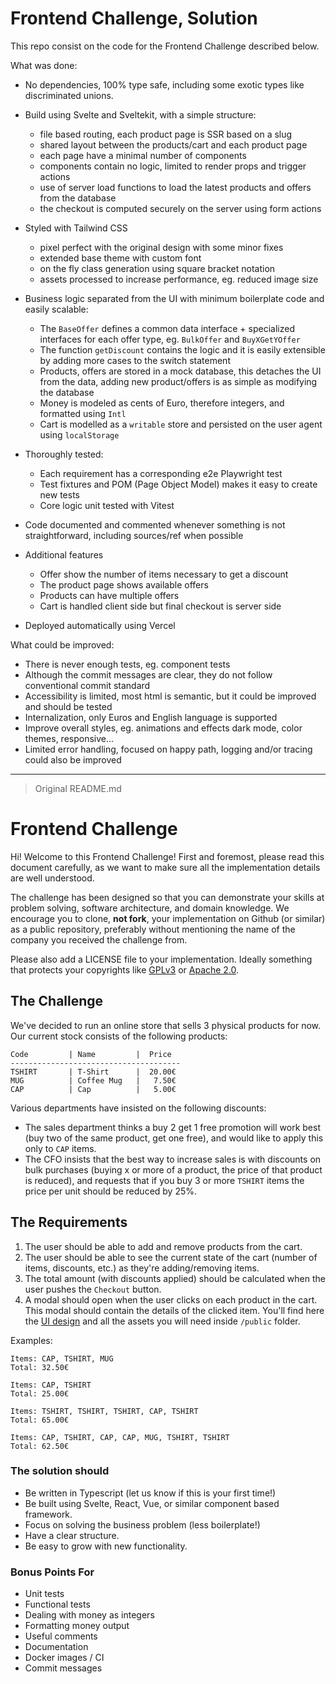 # Frontend Challenge, Solution

This repo consist on the code for the Frontend Challenge described below.

What was done:

- No dependencies, 100% type safe, including some exotic types like discriminated unions.

- Build using Svelte and Sveltekit, with a simple structure:
  - file based routing, each product page is SSR based on a slug
  - shared layout between the products/cart and each product page
  - each page have a minimal number of components
  - components contain no logic, limited to render props and trigger actions
  - use of server load functions to load the latest products and offers from the database
  - the checkout is computed securely on the server using form actions

- Styled with Tailwind CSS
  - pixel perfect with the original design with some minor fixes
  - extended base theme with custom font
  - on the fly class generation using square bracket notation
  - assets processed to increase performance, eg. reduced image size

- Business logic separated from the UI with minimum boilerplate code and easily scalable:
  - The `BaseOffer` defines a common data interface + specialized interfaces for each offer type, eg. `BulkOffer` and `BuyXGetYOffer`
  - The function `getDiscount` contains the logic and it is easily extensible by adding more cases to the switch statement
  - Products, offers are stored in a mock database, this detaches the UI from the data, adding new product/offers is as simple as modifying the database
  - Money is modeled as cents of Euro, therefore integers, and formatted using `Intl`
  - Cart is modelled as a `writable` store and persisted on the user agent using `localStorage`

- Thoroughly tested:
  - Each requirement has a corresponding e2e Playwright test
  - Test fixtures and POM (Page Object Model) makes it easy to create new tests
  - Core logic unit tested with Vitest

- Code documented and commented whenever something is not straightforward, including sources/ref when possible

- Additional features
  - Offer show the number of items necessary to get a discount
  - The product page shows available offers
  - Products can have multiple offers
  - Cart is handled client side but final checkout is server side

- Deployed automatically using Vercel

What could be improved:

- There is never enough tests, eg. component tests
- Although the commit messages are clear, they do not follow conventional commit standard
- Accessibility is limited, most html is semantic, but it could be improved and should be tested
- Internalization, only Euros and English language is supported
- Improve overall styles, eg. animations and effects dark mode, color themes, responsive...
- Limited error handling, focused on happy path, logging and/or tracing could also be improved

---

> Original README.md

# Frontend Challenge

Hi! Welcome to this Frontend Challenge! First and foremost, please read this document carefully, as we want to make sure all the implementation details are well understood.

The challenge has been designed so that you can demonstrate your skills at problem solving, software architecture, and domain knowledge. We encourage you to clone, **not fork**, your implementation on Github (or similar) as a public repository, preferably without mentioning the name of the company you received the challenge from.

Please also add a LICENSE file to your implementation. Ideally something that protects your copyrights like [GPLv3](https://www.gnu.org/licenses/gpl-3.0.en.html) or [Apache 2.0](https://www.apache.org/licenses/LICENSE-2.0).

## The Challenge

We've decided to run an online store that sells 3 physical products for now. Our current stock consists of the following products:

```
Code         | Name         |  Price
--------------------------------------
TSHIRT       | T-Shirt      |  20.00€
MUG          | Coffee Mug   |   7.50€
CAP          | Cap          |   5.00€
```

Various departments have insisted on the following discounts:

- The sales department thinks a buy 2 get 1 free promotion will work best (buy two of the same product, get one free), and would like to apply this only to `CAP` items.
- The CFO insists that the best way to increase sales is with discounts on bulk purchases (buying x or more of a product, the price of that product is reduced), and requests that if you buy 3 or more `TSHIRT` items the price per unit should be reduced by 25%.

## The Requirements

1. The user should be able to add and remove products from the cart.
1. The user should be able to see the current state of the cart (number of items, discounts, etc.) as they're adding/removing items.
1. The total amount (with discounts applied) should be calculated when the user pushes the `Checkout` button.
1. A modal should open when the user clicks on each product in the cart. This modal should contain the details of the clicked item. You'll find here the [UI design](https://www.figma.com/file/ZxwGXecd3hkXshovOC8lRZ/Shopping-cart-challenge) and all the assets you will need inside `/public` folder.

Examples:

```
Items: CAP, TSHIRT, MUG
Total: 32.50€

Items: CAP, TSHIRT
Total: 25.00€

Items: TSHIRT, TSHIRT, TSHIRT, CAP, TSHIRT
Total: 65.00€

Items: CAP, TSHIRT, CAP, CAP, MUG, TSHIRT, TSHIRT
Total: 62.50€
```

### The solution should

- Be written in Typescript (let us know if this is your first time!)
- Be built using Svelte, React, Vue, or similar component based framework.
- Focus on solving the business problem (less boilerplate!)
- Have a clear structure.
- Be easy to grow with new functionality.

### Bonus Points For

- Unit tests
- Functional tests
- Dealing with money as integers
- Formatting money output
- Useful comments
- Documentation
- Docker images / CI
- Commit messages
